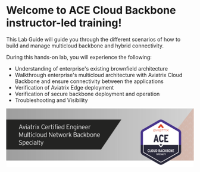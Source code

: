 # Welcome to ACE Cloud Backbone instructor-led training!  

This Lab Guide will guide you through the different scenarios of how to build and manage multicloud backbone and hybrid connectivity.

During this hands-on lab, you will experience the following:

* Understanding of enterprise's existing brownfield architecture
* Walkthrough enterprise's multicloud architecture with Aviatrix Cloud Backbone and ensure connectivity between the applications
* Verification of Aviatrix Edge deployment
* Verification of secure backbone deployment and operation
* Troubleshooting and Visibility

![ACE](../../docs/_logos/ace_backbone_banner.png)
